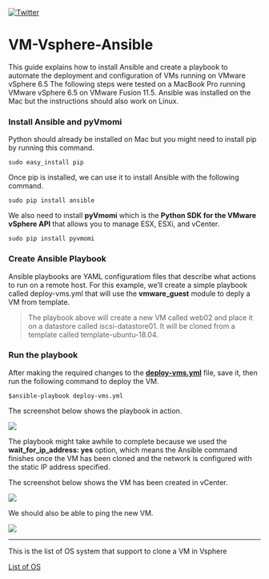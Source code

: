 [![Twitter](https://img.shields.io/twitter/url/https/twitter.com/espadrine.svg?style=social&label=Follow%20%40zioguillo)](https://twitter.com/zioguillo)

# VM-Vsphere-Ansible

This guide explains how to install Ansible and create a playbook to automate the deployment and configuration of VMs running on VMware vSphere 6.5
The following steps were tested on a MacBook Pro running VMware vSphere 6.5 on VMware Fusion 11.5. Ansible was installed on the Mac but the instructions
should also work on Linux.

### Install Ansible and pyVmomi
Python should already be installed on Mac but you might need to install pip by running this command.

`sudo easy_install pip`

Once pip is installed, we can use it to install Ansible with the following command.

`sudo pip install ansible`

We also need to install **pyVmomi** which is the **Python SDK for the VMware vSphere API** that allows you to manage ESX, ESXi, and vCenter.

`sudo pip install pyvmomi`

### Create Ansible Playbook
Ansible playbooks are YAML configuratiom files that describe what actions to run on a remote host. For this example, we’ll create a simple playbook called deploy-vms.yml that will use the **vmware_guest** module to deply a VM from template.

> The playbook above will create a new VM called web02 and place it on a datastore called iscsi-datastore01. It will be cloned from a template called template-ubuntu-18.04.

### Run the playbook
After making the required changes to the [**deploy-vms.yml**](deploy-vms.yml) file, save it, then run the following command to deploy the VM.

`$ansible-playbook deploy-vms.yml`

The screenshot below shows the playbook in action.

<img align="center" src="images/image01.png"></img>

The playbook might take awhile to complete because we used the **wait_for_ip_address: yes** option, which means the Ansible command finishes once the
VM has been cloned and the network is configured with the static IP address specified.

The screenshot below shows the VM has been created in vCenter.

<img align="center" src="images/image02.png"></img>

We should also be able to ping the new VM.

<img align="center" src="images/image03.png"></img>

---

This is the list of OS system that support to clone a VM in Vsphere

[List of OS](https://partnerweb.vmware.com/programs/guestOS/guest-os-customization-matrix.pdf)
